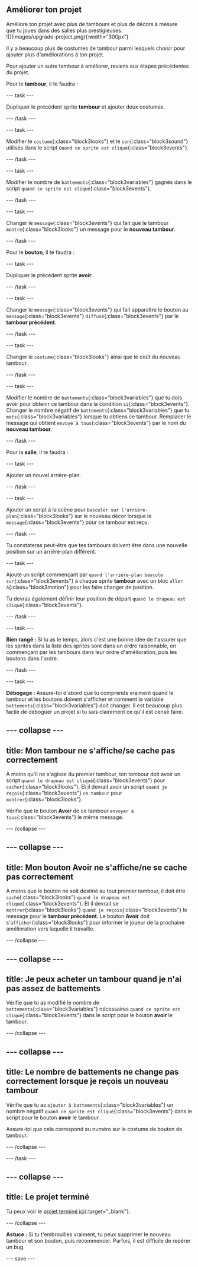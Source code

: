 ## Améliorer ton projet

<div style="display: flex; flex-wrap: wrap">
<div style="flex-basis: 200px; flex-grow: 1; margin-right: 15px;">
Améliore ton projet avec plus de tambours et plus de décors à mesure que tu joues dans des salles plus prestigieuses. 
</div>
<div>
![](images/upgrade-project.png){:width="300px"}
</div>
</div>

Il y a beaucoup plus de costumes de tambour parmi lesquels choisir pour ajouter plus d'améliorations à ton projet.

Pour ajouter un autre tambour à améliorer, reviens aux étapes précédentes du projet.

Pour le **tambour**, il te faudra :

--- task ---

Dupliquer le précédent sprite **tambour** et ajouter deux costumes.

--- /task ---

--- task ---

Modifier le `costume`{:class="block3looks"} et le `son`{:class="block3sound"} utilisés dans le script `Quand ce sprite est cliqué`{:class="block3events"}.

--- /task ---

--- task ---

Modifier le nombre de `battements`{:class="block3variables"} gagnés dans le script `quand ce sprite est cliqué`{:class="block3events"}.

--- /task ---

--- task ---

Changer le `message`{:class="block3events"} qui fait que le tambour `montre`{:class="block3looks"} un message pour le **nouveau tambour**.

--- /task ---

Pour le **bouton**, il te faudra :

--- task ---

Dupliquer le précédent sprite **avoir**.

--- /task ---

--- task ---

Changer le `message`{:class="block3events"} qui fait apparaître le bouton au `message`{:class="block3events"} `diffusé`{:class="block3events"} par le **tambour précédent**.

--- /task ---

--- task ---

Changer le `costume`{:class="block3looks"} ainsi que le coût du nouveau tambour.

--- /task ---

--- task ---

Modifier le nombre de `battements`{:class="block3variables"} que tu dois avoir pour obtenir ce tambour dans la condition `si`{:class="block3events"}. Changer le nombre négatif de `battements`{:class="block3variables"} que tu `mets`{:class="block3variables"} lorsque tu obtiens ce tambour. Remplacer le message qui obtient `envoyé à tous`{:class="block3events"} par le nom du **nouveau tambour**.

--- /task ---

Pour la **salle**, il te faudra :

--- task ---

Ajouter un nouvel arrière-plan.

--- /task ---

--- task ---

Ajouter un script à la scène pour `basculer sur l'arrière-plan`{:class="block3looks"} sur le nouveau décor lorsque le `message`{:class="block3events"} pour ce tambour est reçu.

--- /task ---

Tu constateras peut-être que tes tambours doivent être dans une nouvelle position sur un arrière-plan différent.

--- task ---

Ajoute un script commençant par `quand l'arrière-plan bascule sur`{:class="block3events"} à chaque sprite **tambour** avec un bloc `aller à`{:class="block3motion"} pour les faire changer de position.

Tu devras également définir leur position de départ `quand le drapeau est cliqué`{:class="block3events"}.

--- /task ---

--- task ---

**Bien rangé :** Si tu as le temps, alors c'est une bonne idée de t'assurer que les sprites dans la liste des sprites sont dans un ordre raisonnable, en commençant par les tambours dans leur ordre d'amélioration, puis les boutons dans l'ordre.

--- /task ---

--- task ---

**Débogage :** Assure-toi d'abord que tu comprends vraiment quand le tambour et les boutons doivent s'afficher et comment la variable `battements`{:class="block3variables"} doit changer. Il est beaucoup plus facile de déboguer un projet si tu sais clairement ce qu'il est censé faire.

--- collapse ---
---
title: Mon tambour ne s'affiche/se cache pas correctement
---

À moins qu'il ne s'agisse du premier tambour, ton tambour doit avoir un script `quand le drapeau est cliqué`{:class="block3events"} pour `cacher`{:class="block3looks"}. Et il devrait avoir un script `quand je reçois`{:class="block3events"} `ce tambour` pour `montrer`{:class="block3looks"}.

Vérifie que le bouton **Avoir** de ce tambour `envoyer à tous`{:class="block3events"} le même message.


--- /collapse ---

--- collapse ---
---
title: Mon bouton Avoir ne s'affiche/ne se cache pas correctement
---

À moins que le bouton ne soit destiné au tout premier tambour, il doit être `caché`{:class="block3looks"} `quand le drapeau est cliqué`{:class="block3events"}. Et il devrait se `montrer`{:class="block3looks"} `quand je reçois`{:class="block3events"} le message pour le **tambour précédent**. Le bouton **Avoir** doit s'`afficher`{:class="block3looks"} pour informer le joueur de la prochaine amélioration vers laquelle il travaille.

--- /collapse ---

--- collapse ---
---
title: Je peux acheter un tambour quand je n'ai pas assez de battements
---

Vérifie que tu as modifié le nombre de `battements`{:class="block3variables"} nécessaires `quand ce sprite est cliqué`{:class="block3events"} dans le script pour le bouton **avoir** le tambour.

--- /collapse ---

--- collapse ---
---
title: Le nombre de battements ne change pas correctement lorsque je reçois un nouveau tambour
---

Vérifie que tu as `ajouter à battements`{:class="block3variables"} un nombre négatif `quand ce sprite est cliqué`{:class="block3events"} dans le script pour le bouton **avoir** le tambour.

Assure-toi que cela correspond au numéro sur le costume de bouton de tambour.

--- /collapse ---

--- /task ---

--- collapse ---
---
title: Le projet terminé
---

Tu peux voir le [projet terminé ici](https://scratch.mit.edu/projects/707230907/){:target="_blank"}.

--- /collapse ---

**Astuce :** Si tu t'embrouilles vraiment, tu peux supprimer le nouveau tambour et son bouton, puis recommencer. Parfois, il est difficile de repérer un bug.

--- save ---
